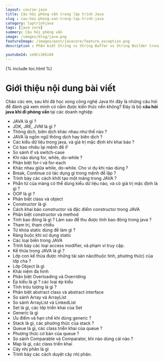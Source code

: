 ```yaml
---
layout: course-java
title: Câu hỏi phỏng vấn trong lập trình Java
slug : cau-hoi-phong-van-trong-lap-trinh-java
category: laptrinhjava
tags: [java core]
summery: Câu hỏi phỏng vấn
image: /images/blog/java.png
featureImage: /images/post/javacore/feature_exception.png
description : Phân biệt String vs String Buffer vs String Builder trong ngôn ngữ lập trình java. Chúng ta sẽ tìm hiểu Phân biệt String vs String Buffer vs String Builder là gì. Cách sử dụng Phân biệt String vs String Buffer vs String Builder trong ngôn ngữ lập trình.

youtubeId: se9CcJKhi04
---
```


{% include toc.html %}

# **Giới thiệu nội dung bài viết**

Chào các em, sau khi đã học xong công nghệ Java thì đây là những câu hỏi để đánh giá xem mình có nắm được kiến thức nền không? Đây là bộ <b>câu hỏi java khi đi phỏng vấn </b> tại các doanh nghiệp

- JAVA là gì ?
- JDK, JRE, JVM là gì ?
- Thông dịch, biên dịch khác nhau như thế nào ?
- JAVA là ngôn ngữ thông dịch hay biên dịch ?
- Các kiểu dữ liệu trong java, và giá trị mặc định khi khai báo ?
- Có bao nhiêu lại mệnh đề if
- So sánh if và switch-case
- Khi nào dùng for, while, do-while ?
- Phân biệt for-i và for-each
- Khác nhau giữa while, do-while. Cho ví dụ khi nào dùng ?
- Break, Continue có tác dụng gì trong mệnh đề lặp ?
- Trình bày các cách khởi tạo một mảng trong JAVA ?
- Phần tử của mảng có thể dùng kiểu dữ liệu nào, và có giá trị mặc định là gì ?
- OOP là gì ?
- Phân biệt class và object
- Constructor là gì
- Cách khai báo constructor và đặc điểm constructor trong JAVA
- Phân biệt constructor và method
- Tính bao đóng là gì ? Làm sao để thu được tính bao đóng trong java ?
- Tham trị, tham chiếu
- Từ khóa static dùng để làm gì ?
- Ràng buộc khi sử dụng static
- Các loại biến trong JAVA
- Trình bày các loại access modifier, và phạm vi truy cập.
- Kế thừa trong JAVA là gì ?
- Lớp con kế thừa được những tài sản nào(thuộc tính, phương thức) của lớp cha ?
- Lớp Object là gì
- Khái niệm đa hình
- Phân biệt Overloading  và Overriding 
- Ép kiểu là gì ? các loại ép kiểu
- Tính trừu tượng là gì ?
- Phân biệt abstract class và abstract interface
- So sánh Array và ArrayList
- So sánh ArrayList và LinkedList
- Set là gì, các lớp triển khai của Set
- Generic là gì
- Ưu điểm và hạn chế khi dùng generic ?
- Stack là gì, các phương thức của stack ?
- Queue là gì, các class triển khai của queue ?
- Phương thức cơ bản của queue ?
- So sánh Comparable và Comparator, khi nào dùng  cái nào ?
- Map là gì, các class triển khai
- Cây nhị phân là gì
- Trình bày các cách duyệt cây nhị phân.






